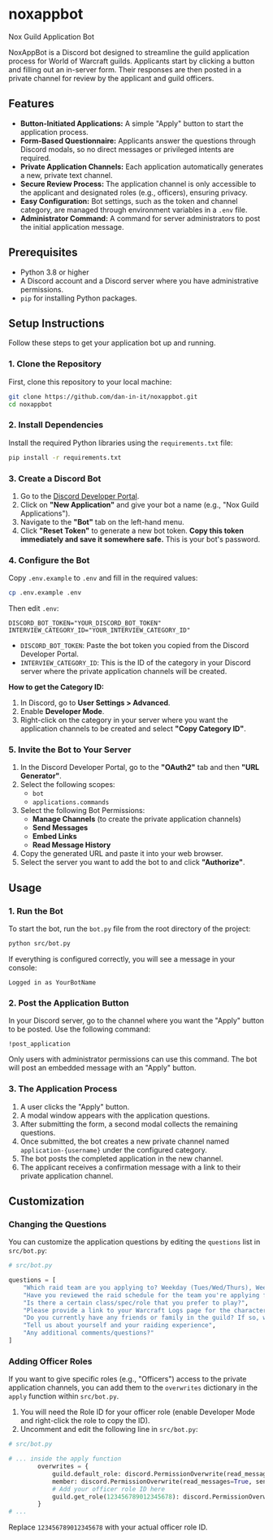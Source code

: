 # noxappbot
Nox Guild Application Bot

NoxAppBot is a Discord bot designed to streamline the guild application process for World of Warcraft guilds. Applicants start by clicking a button and filling out an in-server form. Their responses are then posted in a private channel for review by the applicant and guild officers.

## Features

-   **Button-Initiated Applications:** A simple "Apply" button to start the application process.
-   **Form-Based Questionnaire:** Applicants answer the questions through Discord modals, so no direct messages or privileged intents are required.
-   **Private Application Channels:** Each application automatically generates a new, private text channel.
-   **Secure Review Process:** The application channel is only accessible to the applicant and designated roles (e.g., officers), ensuring privacy.
-   **Easy Configuration:** Bot settings, such as the token and channel category, are managed through environment variables in a `.env` file.
-   **Administrator Command:** A command for server administrators to post the initial application message.

## Prerequisites

-   Python 3.8 or higher
-   A Discord account and a Discord server where you have administrative permissions.
-   `pip` for installing Python packages.

## Setup Instructions

Follow these steps to get your application bot up and running.

### 1. Clone the Repository

First, clone this repository to your local machine:

```bash
git clone https://github.com/dan-in-it/noxappbot.git
cd noxappbot
```

### 2. Install Dependencies

Install the required Python libraries using the `requirements.txt` file:

```bash
pip install -r requirements.txt
```

### 3. Create a Discord Bot

1.  Go to the [Discord Developer Portal](https://discord.com/developers/applications).
2.  Click on **"New Application"** and give your bot a name (e.g., "Nox Guild Applications").
3.  Navigate to the **"Bot"** tab on the left-hand menu.
4.  Click **"Reset Token"** to generate a new bot token. **Copy this token immediately and save it somewhere safe.** This is your bot's password.

### 4. Configure the Bot

Copy `.env.example` to `.env` and fill in the required values:

```bash
cp .env.example .env
```

Then edit `.env`:

```
DISCORD_BOT_TOKEN="YOUR_DISCORD_BOT_TOKEN"
INTERVIEW_CATEGORY_ID="YOUR_INTERVIEW_CATEGORY_ID"
```

- `DISCORD_BOT_TOKEN`: Paste the bot token you copied from the Discord Developer Portal.
- `INTERVIEW_CATEGORY_ID`: This is the ID of the category in your Discord server where the private application channels will be created.

**How to get the Category ID:**

1.  In Discord, go to **User Settings > Advanced**.
2.  Enable **Developer Mode**.
3.  Right-click on the category in your server where you want the application channels to be created and select **"Copy Category ID"**.

### 5. Invite the Bot to Your Server

1.  In the Discord Developer Portal, go to the **"OAuth2"** tab and then **"URL Generator"**.
2.  Select the following scopes:
    -   `bot`
    -   `applications.commands`
3.  Select the following Bot Permissions:
    -   **Manage Channels** (to create the private application channels)
    -   **Send Messages**
    -   **Embed Links**
    -   **Read Message History**
4.  Copy the generated URL and paste it into your web browser.
5.  Select the server you want to add the bot to and click **"Authorize"**.

## Usage

### 1. Run the Bot

To start the bot, run the `bot.py` file from the root directory of the project:

```bash
python src/bot.py
```

If everything is configured correctly, you will see a message in your console:

```
Logged in as YourBotName
```

### 2. Post the Application Button

In your Discord server, go to the channel where you want the "Apply" button to be posted. Use the following command:

```
!post_application
```

Only users with administrator permissions can use this command. The bot will post an embedded message with an "Apply" button.

### 3. The Application Process

1.  A user clicks the "Apply" button.
2.  A modal window appears with the application questions.
3.  After submitting the form, a second modal collects the remaining questions.
4.  Once submitted, the bot creates a new private channel named `application-{username}` under the configured category.
5.  The bot posts the completed application in the new channel.
6.  The applicant receives a confirmation message with a link to their private application channel.

## Customization

### Changing the Questions

You can customize the application questions by editing the `questions` list in `src/bot.py`:

```python
# src/bot.py

questions = [
    "Which raid team are you applying to? Weekday (Tues/Wed/Thurs), Weekend (Fri/Sat/Sun), Floater/Casual",
    "Have you reviewed the raid schedule for the team you're applying for?",
    "Is there a certain class/spec/role that you prefer to play?",
    "Please provide a link to your Warcraft Logs page for the character(s) you're applying with",
    "Do you currently have any friends or family in the guild? If so, who?",
    "Tell us about yourself and your raiding experience",
    "Any additional comments/questions?"
]
```

### Adding Officer Roles

If you want to give specific roles (e.g., "Officers") access to the private application channels, you can add them to the `overwrites` dictionary in the `apply` function within `src/bot.py`.

1.  You will need the Role ID for your officer role (enable Developer Mode and right-click the role to copy the ID).
2.  Uncomment and edit the following line in `src/bot.py`:

```python
# src/bot.py

# ... inside the apply function
        overwrites = {
            guild.default_role: discord.PermissionOverwrite(read_messages=False),
            member: discord.PermissionOverwrite(read_messages=True, send_messages=True),
            # Add your officer role ID here
            guild.get_role(123456789012345678): discord.PermissionOverwrite(read_messages=True)
        }
# ...
```

Replace `123456789012345678` with your actual officer role ID.
